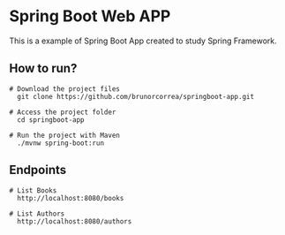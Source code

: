 # Spring Boot Web APP

This is a example of Spring Boot App created to study Spring Framework.

## How to run?

```
# Download the project files
  git clone https://github.com/brunorcorrea/springboot-app.git
 
# Access the project folder
  cd springboot-app
  
# Run the project with Maven
  ./mvnw spring-boot:run
```

## Endpoints

```
# List Books
  http://localhost:8080/books
 
# List Authors
  http://localhost:8080/authors
```
